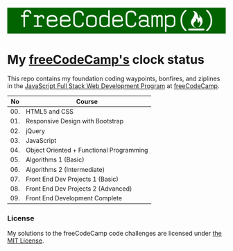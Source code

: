 ![image](https://github.com/auspbro/freeCodeCamp/blob/master/res/600x72%20freeCodeCamp%20logo%20for%20Medium%20publication.png)

# My [freeCodeCamp's]( https://freeCodeCamp.com) clock status

This repo contains my foundation coding waypoints, bonfires, and ziplines in the [JavaScript Full Stack Web Development Program](http://freecodecamp.com/auspbro/) at [freeCodeCamp](http://www.freecodecamp.com/).

No  | Course
------------- | -------------
00. | HTML5 and CSS
01. | Responsive Design with Bootstrap
02. | jQuery
03. | JavaScript
04. | Object Oriented + Functional Programming
05. | Algorithms 1 (Basic)
06. | Algorithms 2 (Intermediate)
07. | Front End Dev Projects 1 (Basic)
08. | Front End Dev Projects 2 (Advanced)
09. | Front End Development Complete

### License
My solutions to the freeCodeCamp code challenges are licensed under [the MIT License](https://github.com/duliodenis/freecodecamp/blob/master/LICENSE).

